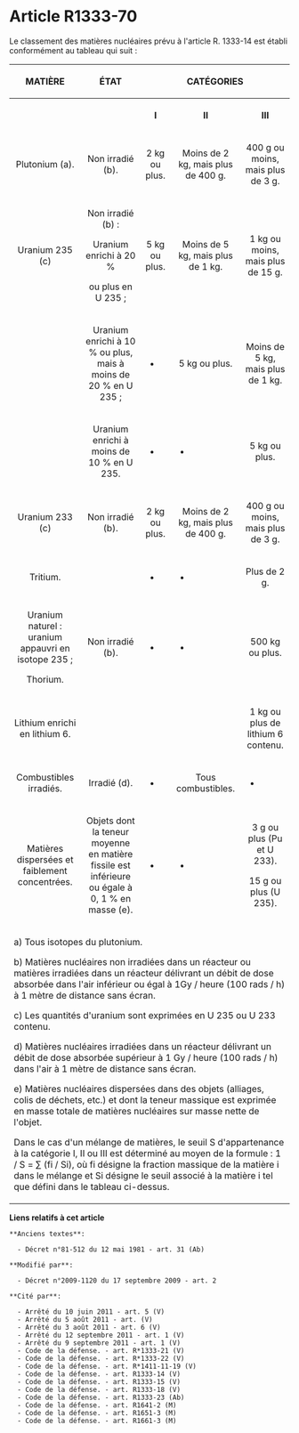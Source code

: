 # Article R1333-70

Le classement des matières nucléaires prévu à l'article R. 1333-14 est établi conformément au tableau qui suit : 

<table>
  <tbody>
    <tr>
      <th>

MATIÈRE 

</th>
      <th>

ÉTAT 

</th>
      <th colspan="3">

CATÉGORIES 

</th>
    </tr>
    <tr>
      <th>

</th>
      <th>

</th>
      <th>

I 

</th>
      <th>

II 

</th>
      <th>

III 

</th>
    </tr>
    <tr>
      <td align="center">

Plutonium (a). 

</td>
      <td align="center">

Non irradié (b). 

</td>
      <td align="center">

2 kg ou plus. 

</td>
      <td align="center">

Moins de 2 kg, mais plus de 400 g. 

</td>
      <td align="center">

400 g ou moins, mais plus de 3 g. 

</td>
    </tr>
    <tr>
      <td align="center">

Uranium 235 (c) 

</td>
      <td align="center">

Non irradié (b) : 

Uranium enrichi à 20 % 

ou plus en U 235 ; 

</td>
      <td align="center">

5 kg ou plus. 

</td>
      <td align="center">

Moins de 5 kg, mais plus de 1 kg. 

</td>
      <td align="center">

1 kg ou moins, mais plus de 15 g. 

</td>
    </tr>
    <tr>
      <td align="center">

</td>
      <td align="center">

Uranium enrichi à 10 % ou plus, mais à moins de 20 % en U 235 ;

</td>
      <td align="center">

-

</td>
      <td align="center">

5 kg ou plus. 

</td>
      <td align="center">

Moins de 5 kg, mais plus de 1 kg. 

</td>
    </tr>
    <tr>
      <td align="center">

</td>
      <td align="center">

Uranium enrichi à moins de 10 % en U 235.

</td>
      <td align="center">

-

</td>
      <td align="center">

-

</td>
      <td align="center">

5 kg ou plus. 

</td>
    </tr>
    <tr>
      <td align="center">

Uranium 233 (c) 

</td>
      <td align="center">

Non irradié (b). 

</td>
      <td align="center">

2 kg ou plus. 

</td>
      <td align="center">

Moins de 2 kg, mais plus de 400 g. 

</td>
      <td align="center">

400 g ou moins, mais plus de 3 g. 

</td>
    </tr>
    <tr>
      <td align="center">

Tritium.

</td>
      <td align="center">

</td>
      <td align="center">

-

</td>
      <td align="center">

-

</td>
      <td align="center">

Plus de 2 g. 

</td>
    </tr>
    <tr>
      <td align="center">

Uranium naturel : uranium appauvri en isotope 235 ; 

Thorium. 

</td>
      <td align="center">

Non irradié (b).

</td>
      <td align="center">

-

</td>
      <td align="center">

-

</td>
      <td align="center">

500 kg ou plus. 

</td>
    </tr>
    <tr>
      <td align="center">

Lithium enrichi en lithium 6. 

</td>
      <td align="center">

</td>
      <td align="center">

</td>
      <td align="center">

</td>
      <td align="center">

1 kg ou plus de lithium 6 contenu. 

</td>
    </tr>
    <tr>
      <td align="center">

Combustibles irradiés. 

</td>
      <td align="center">

Irradié (d).

</td>
      <td align="center">

-

</td>
      <td align="center">

Tous combustibles.

</td>
      <td align="center">

-

</td>
    </tr>
    <tr>
      <td align="center">

Matières dispersées et faiblement concentrées. 

</td>
      <td align="center">

Objets dont la teneur moyenne en matière fissile est inférieure ou égale à 0, 1 % en masse (e).

</td>
      <td align="center">

-

</td>
      <td align="center">

-

</td>
      <td align="center">

3 g ou plus (Pu et U 233). 

15 g ou plus (U 235). 

</td>
    </tr>
    <tr>
      <td colspan="5">

a) Tous isotopes du plutonium. 

b) Matières nucléaires non irradiées dans un réacteur ou matières irradiées dans un réacteur délivrant un débit de dose
absorbée dans l'air inférieur ou égal à 1Gy / heure (100 rads / h) à 1 mètre de distance sans écran. 

c) Les quantités d'uranium sont exprimées en U 235 ou U 233 contenu. 

d) Matières nucléaires irradiées dans un réacteur délivrant un débit de dose absorbée supérieur à 1 Gy / heure (100 rads / h)
dans l'air à 1 mètre de distance sans écran. 

e) Matières nucléaires dispersées dans des objets (alliages, colis de déchets, etc.) et dont la teneur massique est exprimée
en masse totale de matières nucléaires sur masse nette de l'objet. 

Dans le cas d'un mélange de matières, le seuil S d'appartenance à la catégorie I, II ou III est déterminé au moyen de la
formule : 1 / S = ∑ (fi / Si), où fi désigne la fraction massique de la matière i dans le mélange et Si désigne le seuil
associé à la matière i tel que défini dans le tableau ci-dessus.

</td>
    </tr>
  </tbody>
</table>

**Liens relatifs à cet article**

	**Anciens textes**:

	  - Décret n°81-512 du 12 mai 1981 - art. 31 (Ab)

	**Modifié par**:

	  - Décret n°2009-1120 du 17 septembre 2009 - art. 2

	**Cité par**:

	  - Arrêté du 10 juin 2011 - art. 5 (V)
	  - Arrêté du 5 août 2011 - art. (V)
	  - Arrêté du 3 août 2011 - art. 6 (V)
	  - Arrêté du 12 septembre 2011 - art. 1 (V)
	  - Arrêté du 9 septembre 2011 - art. 1 (V)
	  - Code de la défense. - art. R*1333-21 (V)
	  - Code de la défense. - art. R*1333-22 (V)
	  - Code de la défense. - art. R*1411-11-19 (V)
	  - Code de la défense. - art. R1333-14 (V)
	  - Code de la défense. - art. R1333-15 (V)
	  - Code de la défense. - art. R1333-18 (V)
	  - Code de la défense. - art. R1333-23 (Ab)
	  - Code de la défense. - art. R1641-2 (M)
	  - Code de la défense. - art. R1651-3 (M)
	  - Code de la défense. - art. R1661-3 (M)
